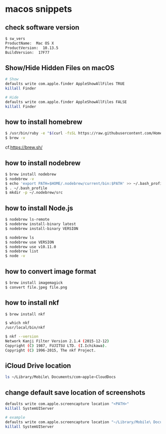 # macos snippets

## check software version
```bash
$ sw_vers
ProductName:  Mac OS X
ProductVersion:  10.13.5
BuildVersion:  17F77
```

## Show/Hide Hidden Files on macOS
```bash
# Show
defaults write com.apple.finder AppleShowAllFiles TRUE
killall Finder

# Hide
defaults write com.apple.finder AppleShowAllFiles FALSE
killall Finder
```

## how to install homebrew

```bash
$ /usr/bin/ruby -e "$(curl -fsSL https://raw.githubusercontent.com/Homebrew/install/master/install)"
$ brew -v
```
cf.https://brew.sh/


## how to install nodebrew
```bash
$ brew install nodebrew
$ nodebrew -v
$ echo 'export PATH=$HOME/.nodebrew/current/bin:$PATH' >> ~/.bash_profile
$ . ~/.bash_profile
$ mkdir -p ~/.nodebrew/src
```

## how to install Node.js
```bash
$ nodebrew ls-remote
$ nodebrew install-binary latest
$ nodebrew install-binary VERSION

$ nodebrew ls
$ nodebrew use VERSION
$ nodebrew use v10.11.0
$ nodebrew list
$ node -v
```




## how to convert image format

```bash
$ brew install imagemagick
$ convert file.jpeg file.png

```

## how to install nkf

```bash
$ brew install nkf

$ which nkf
/usr/local/bin/nkf

$ nkf --version
Network Kanji Filter Version 2.1.4 (2015-12-12)
Copyright (C) 1987, FUJITSU LTD. (I.Ichikawa).
Copyright (C) 1996-2015, The nkf Project.
```


## iCloud Drive location
```bash
ls ~/Library/Mobile\ Documents/com~apple~CloudDocs
```

## change default save location of screenshots
```bash
defaults write com.apple.screencapture location "<PATH>"
killall SystemUIServer

# example
defaults write com.apple.screencapture location "~/Library/Mobile\ Documents/com~apple~CloudDocs"
killall SystemUIServer
```
